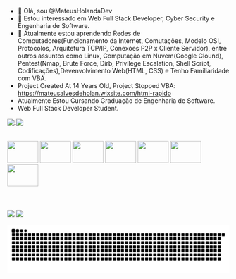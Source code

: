 - 👋 Olá, sou @MateusHolandaDev
- 👀 Estou interessado em Web Full Stack Developer, Cyber Security e Engenharia de Software.
- 🌱 Atualmente estou aprendendo Redes de Computadores(Funcionamento da Internet, Comutações, Modelo OSI, Protocolos, Arquitetura TCP/IP, Conexões P2P x Cliente Servidor), entre outros assuntos como Linux, Computação em Nuvem(Google Clound), Pentest(Nmap, Brute Force, Dirb, Privilege Escalation, Shell Script, Codificações),Devenvolvimento Web(HTML, CSS) e Tenho Familiaridade com VBA.
- Project Created At 14 Years Old, Project Stopped VBA: https://mateusalvesdeholan.wixsite.com/html-rapido
- Atualmente Estou Cursando Graduação de Engenharia de Software.
- Web Full Stack Developer Student.

<a href="https://github.com/MateusHolandaDev">
  <img align="center" src="https://github-readme-stats.vercel.app/api?username=MateusHolandaDev&show_icons=true&theme=dark" />
</a>
<a href="https://github.com/MateusHolandaDev">
  <img align="center" src="https://github-readme-stats.vercel.app/api/top-langs/?username=MateusHolandaDev&layout=Demo&theme=dark" />
</a>

<br>
<br>
<br>

<div>
<img style="width:70px; height: 50px;" src="https://cdn.jsdelivr.net/gh/devicons/devicon/icons/html5/html5-original.svg" />
<img style="width:70px; height: 50px;" src="https://cdn.jsdelivr.net/gh/devicons/devicon/icons/css3/css3-original.svg" />
<img style="width:70px; height: 50px;" src="https://cdn.jsdelivr.net/gh/devicons/devicon/icons/javascript/javascript-original.svg" />
<img style="width:70px; height: 50px;" src="https://cdn.jsdelivr.net/gh/devicons/devicon/icons/jquery/jquery-plain-wordmark.svg" />
<img style="width:70px; height: 50px;" src="https://cdn.jsdelivr.net/gh/devicons/devicon/icons/bootstrap/bootstrap-original.svg" />
<img style="width:70px; height: 50px;" src="https://cdn.jsdelivr.net/gh/devicons/devicon/icons/nodejs/nodejs-original.svg" />
<img style="width:70px; height: 50px;" src="https://cdn.jsdelivr.net/gh/devicons/devicon/icons/angularjs/angularjs-original.svg" />
 
</div>

<br>
<br>
<br>
<div>
<a href="https://www.linkedin.com/in/mateus-holanda-54691320b/"><img src="https://img.shields.io/badge/LinkedIn-0077B5?style=for-the-badge&logo=linkedin&logoColor=white" /></a>
  <a href="mailto:mateusholanda.cyber@gmail.com"><img src="https://img.shields.io/badge/Gmail-D14836?style=for-the-badge&logo=gmail&logoColor=white" /></a>
</div>

![Snake animation](https://github.com/mateusholandadev/mateusholandadev/blob/output/github-contribution-grid-snake.svg)

